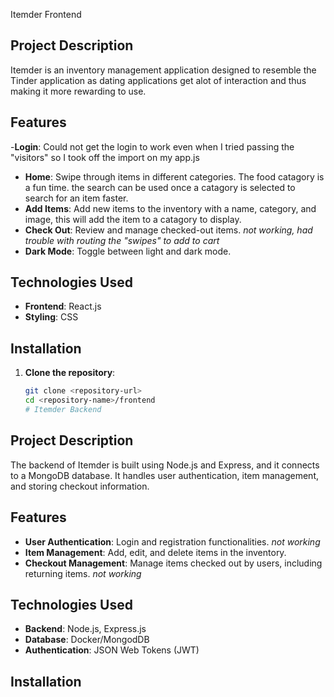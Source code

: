 Itemder Frontend

## Project Description

Itemder is an inventory management application designed to resemble the Tinder application as dating applications get alot of interaction and thus making it more rewarding to use.

## Features
-**Login**: Could not get the login to work even when I tried passing the "visitors" so I took off the import on my app.js 
- **Home**: Swipe through items in different categories. The food catagory is a fun time. the search can be used once a catagory is selected to search for an item faster. 
- **Add Items**: Add new items to the inventory with a name, category, and image, this will add the item to a catagory to display. 
- **Check Out**: Review and manage checked-out items. *not working, had trouble with routing the "swipes" to add to cart*
- **Dark Mode**: Toggle between light and dark mode.

## Technologies Used 

- **Frontend**: React.js
- **Styling**: CSS

## Installation

1. **Clone the repository**:
   ```sh
   git clone <repository-url>
   cd <repository-name>/frontend
   # Itemder Backend

## Project Description

The backend of Itemder is built using Node.js and Express, and it connects to a MongoDB database. It handles user authentication, item management, and storing checkout information.

## Features

- **User Authentication**: Login and registration functionalities. *not working*
- **Item Management**: Add, edit, and delete items in the inventory.
- **Checkout Management**: Manage items checked out by users, including returning items. *not working*

## Technologies Used

- **Backend**: Node.js, Express.js
- **Database**: Docker/MongodDB
- **Authentication**: JSON Web Tokens (JWT)

## Installation






